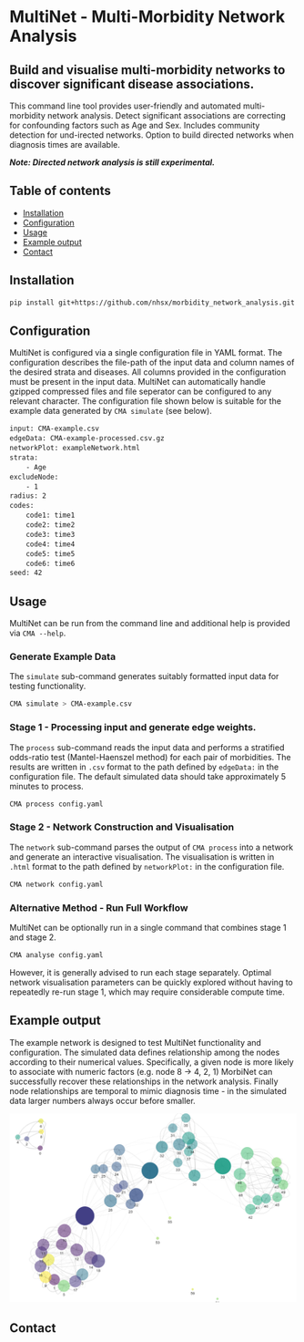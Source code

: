 # MultiNet - Multi-Morbidity Network Analysis

## Build and visualise multi-morbidity networks to discover significant disease associations.

This command line tool provides user-friendly and automated multi-morbidity network analysis.
Detect significant associations are correcting for confounding factors such as Age and Sex.
Includes community detection for und-irected networks.
Option to build directed networks when diagnosis times are available.

***Note: Directed network analysis is still experimental.***

## Table of contents

  * [Installation](#installation)
  * [Configuration](#configuration)
  * [Usage](#usage)
  * [Example output](#example-output)
  * [Contact](#contact)

## Installation

```bash
pip install git+https://github.com/nhsx/morbidity_network_analysis.git
```

## Configuration
MultiNet is configured via a single configuration file in YAML format.
The configuration describes the file-path of the input data and column names of the desired strata and diseases.
All columns provided in the configuration must be present in the input data.
MultiNet can automatically handle gzipped compressed files and file seperator can be configured to any relevant character.
The configuration file shown below is suitable for the example data generated by ```CMA simulate``` (see below).

```bash
input: CMA-example.csv
edgeData: CMA-example-processed.csv.gz
networkPlot: exampleNetwork.html
strata:
    - Age
excludeNode:
    - 1
radius: 2
codes:
    code1: time1
    code2: time2
    code3: time3
    code4: time4
    code5: time5
    code6: time6
seed: 42
```


## Usage
MultiNet can be run from the command line and additional help is provided via ```CMA --help```.

### Generate Example Data
The ```simulate``` sub-command generates suitably formatted input data for testing functionality.

```bash
CMA simulate > CMA-example.csv
```

### Stage 1 - Processing input and generate edge weights.
The ```process``` sub-command reads the input data and performs a stratified odds-ratio test (Mantel-Haenszel method) for each pair of morbidities.
The results are written in `.csv` format to the path defined by `edgeData:` in the configuration file.
The default simulated data should take approximately 5 minutes to process.

```bash
CMA process config.yaml
```

### Stage 2 - Network Construction and Visualisation
The ```network``` sub-command parses the output of ```CMA process``` into a network and generate an interactive visualisation.
The visualisation is written in `.html` format to the path defined by `networkPlot:` in the configuration file.

```bash
CMA network config.yaml
```

### Alternative Method - Run Full Workflow
MultiNet can be optionally run in a single command that combines stage 1 and stage 2.

```bash
CMA analyse config.yaml
```

However, it is generally advised to run each stage separately.
Optimal network visualisation parameters can be quickly explored without having to repeatedly re-run stage 1, which may require considerable compute time.


## Example output
The example network is designed to test MultiNet functionality and configuration.
The simulated data defines relationship among the nodes according to their numerical values.
Specifically, a given node is more likely to associate with numeric factors (e.g. node 8 -> 4, 2, 1)
MorbiNet can successfully recover these relationships in the network analysis.
Finally node relationships are temporal to mimic diagnosis time - in the simulated data larger numbers always occur before smaller.

![Example Network Output](./README_files/exampleNet.png)

## Contact
